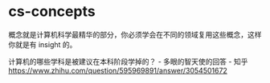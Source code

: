 # cs-concepts
概念就是计算机科学最精华的部分，你必须学会在不同的领域复用这些概念，这样你就是有 insight 的。

计算机的哪些学科是被建议在本科阶段学掉的？ - 多眼的智天使的回答 - 知乎
https://www.zhihu.com/question/595969891/answer/3054501672
